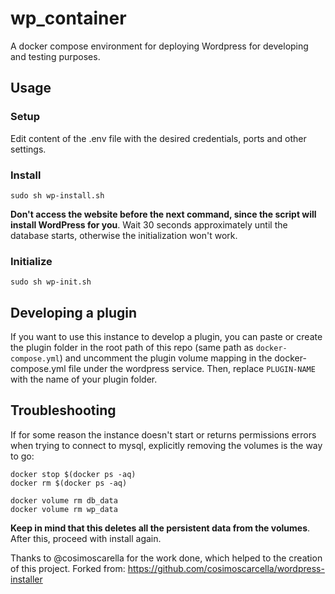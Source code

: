 # wp_container

A docker compose environment for deploying Wordpress for developing and testing purposes.

## Usage

### Setup
Edit content of the .env file with the desired credentials, ports and other settings.

### Install
```
sudo sh wp-install.sh
```
**Don't access the website before the next command, since the script will install WordPress for you**. Wait 30 seconds approximately until the database starts, otherwise the initialization won't work.

### Initialize
```
sudo sh wp-init.sh
```

## Developing a plugin
If you want to use this instance to develop a plugin, you can paste or create the plugin folder in the root path of this repo (same path as `docker-compose.yml`) and uncomment the plugin volume mapping in the docker-compose.yml file under the wordpress service. Then, replace `PLUGIN-NAME` with the name of your plugin folder.

## Troubleshooting
If for some reason the instance doesn't start or returns permissions errors when trying to connect to mysql, explicitly removing the volumes is the way to go:
```
docker stop $(docker ps -aq)
docker rm $(docker ps -aq)

docker volume rm db_data
docker volume rm wp_data
```
**Keep in mind that this deletes all the persistent data from the volumes**. After this, proceed with install again.

Thanks to @cosimoscarella for the work done, which helped to the creation of this project.
Forked from: https://github.com/cosimoscarcella/wordpress-installer
